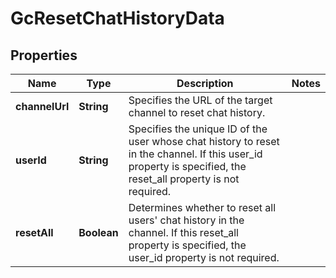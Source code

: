 

# GcResetChatHistoryData


## Properties

| Name | Type | Description | Notes |
|------------ | ------------- | ------------- | -------------|
|**channelUrl** | **String** | Specifies the URL of the target channel to reset chat history. |  |
|**userId** | **String** | Specifies the unique ID of the user whose chat history to reset in the channel. If this user_id property is specified, the reset_all property is not required. |  |
|**resetAll** | **Boolean** | Determines whether to reset all users&#39; chat history in the channel. If this reset_all property is specified, the user_id property is not required. |  |



